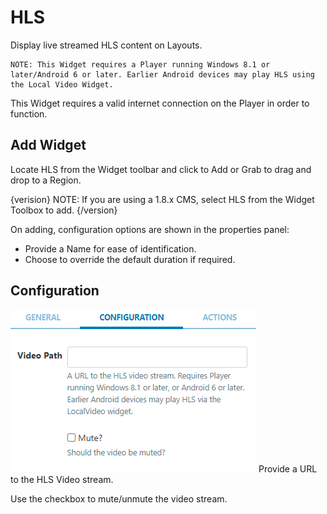 # HLS

Display live streamed HLS content on Layouts.

```
NOTE: This Widget requires a Player running Windows 8.1 or later/Android 6 or later. Earlier Android devices may play HLS using the Local Video Widget.
```

This Widget requires a valid internet connection on the Player in order to function.

## Add Widget

Locate HLS from the Widget toolbar and click to Add or Grab to drag and drop to a Region.

{verision} NOTE: If you are using a 1.8.x CMS, select HLS from the Widget Toolbox to add. {/version}

On adding, configuration options are shown in the properties panel:

- Provide a Name for ease of identification.
- Choose to override the default duration if required.

## Configuration

![Alt text](hls1.png)
Provide a URL to the HLS Video stream.

Use the checkbox to mute/unmute the video stream.
